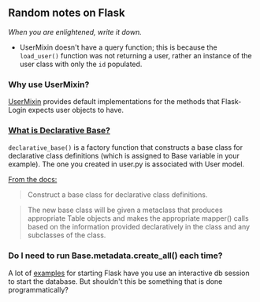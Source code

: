 ## Random notes on Flask

_When you are enlightened, write it down._

- UserMixin doesn't have a query function; this is because the `load_user()` function was not returning a user, rather an instance of the user class with only the `id` populated.

### Why use UserMixin?

[UserMixin](https://flask-login.readthedocs.io/en/latest/#flask_login.UserMixin) provides default implementations for the methods that Flask-Login expects user objects to have.

### [What is Declarative Base?](http://stackoverflow.com/a/15176114/1166929)

`declarative_base()` is a factory function that constructs a base class for declarative class definitions (which is assigned to Base variable in your example). The one you created in user.py is associated with User model.

[From the docs:](http://docs.sqlalchemy.org/en/latest/orm/extensions/declarative/api.html?highlight=base#sqlalchemy.ext.declarative.declarative_base)

> Construct a base class for declarative class definitions.

> The new base class will be given a metaclass that produces appropriate Table objects and makes the appropriate mapper() calls based on the information provided declaratively in the class and any subclasses of the class.

### Do I need to run Base.metadata.create_all() each time?

A lot of [examples](http://flask-sqlalchemy.pocoo.org/2.1/quickstart/) for starting Flask have you use an interactive db session to start the database. But shouldn't this be something that is done programmatically?
